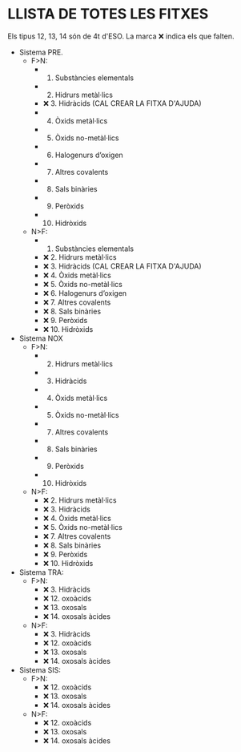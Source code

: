 # LLISTA DE TOTES LES FITXES
Els tipus 12, 13, 14 són de 4t d'ESO.
La marca ❌ indica els que falten.

* Sistema PRE.
    * F>N:
        * 1. Substàncies elementals
        * 2. Hidrurs metàl·lics
        * ❌ 3. Hidràcids (CAL CREAR LA FITXA D'AJUDA)
        * 4. Òxids metàl·lics
        * 5. Òxids no-metàl·lics
        * 6. Halogenurs d’oxigen
        * 7. Altres covalents
        * 8. Sals binàries
        * 9. Peròxids
        * 10. Hidròxids
    * N>F:
        * 1. Substàncies elementals
        * ❌ 2. Hidrurs metàl·lics
        * ❌ 3. Hidràcids (CAL CREAR LA FITXA D'AJUDA)
        * ❌ 4. Òxids metàl·lics
        * ❌ 5. Òxids no-metàl·lics
        * ❌ 6. Halogenurs d’oxigen
        * ❌ 7. Altres covalents
        * ❌ 8. Sals binàries
        * ❌ 9. Peròxids
        * ❌ 10. Hidròxids
* Sistema NOX
    * F>N:
        * 2. Hidrurs metàl·lics
        * 3. Hidràcids
        * 4. Òxids metàl·lics
        * 5. Òxids no-metàl·lics
        * 7. Altres covalents
        * 8. Sals binàries
        * 9. Peròxids
        * 10. Hidròxids
    * N>F:
        * ❌ 2. Hidrurs metàl·lics
        * ❌ 3. Hidràcids
        * ❌ 4. Òxids metàl·lics
        * ❌ 5. Òxids no-metàl·lics
        * ❌ 7. Altres covalents
        * ❌ 8. Sals binàries
        * ❌ 9. Peròxids
        * ❌ 10. Hidròxids
* Sistema TRA:
    * F>N:
        * ❌ 3. Hidràcids
        * ❌ 12. oxoàcids
        * ❌ 13. oxosals
        * ❌ 14. oxosals àcides
    * N>F:
        * ❌ 3. Hidràcids
        * ❌ 12. oxoàcids
        * ❌ 13. oxosals
        * ❌ 14. oxosals àcides
* Sistema SIS:
    * F>N:
        * ❌ 12. oxoàcids
        * ❌ 13. oxosals
        * ❌ 14. oxosals àcides
    * N>F:
        * ❌ 12. oxoàcids
        * ❌ 13. oxosals
        * ❌ 14. oxosals àcides

